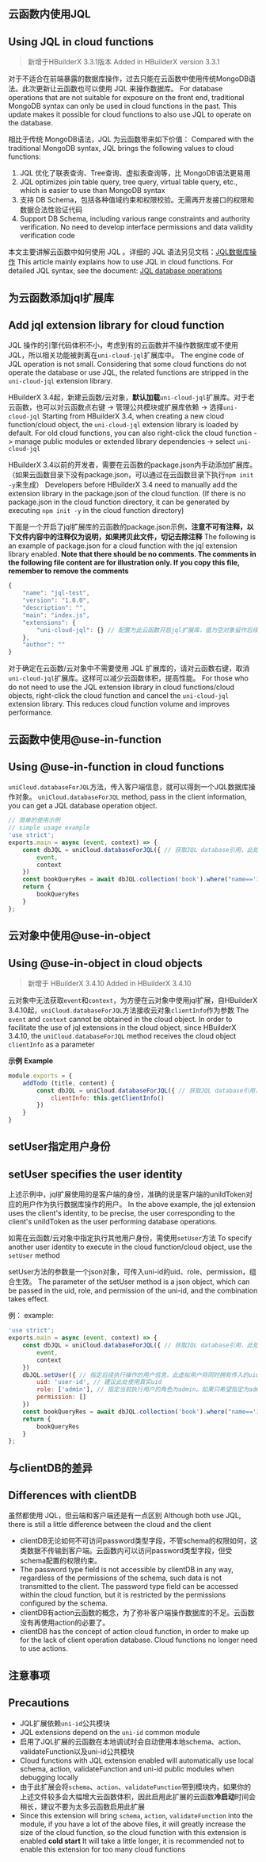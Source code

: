 ## 云函数内使用JQL
## Using JQL in cloud functions

> 新增于HBuilderX 3.3.1版本
> Added in HBuilderX version 3.3.1

对于不适合在前端暴露的数据库操作，过去只能在云函数中使用传统MongoDB语法。此次更新让云函数也可以使用 JQL 来操作数据库。
For database operations that are not suitable for exposure on the front end, traditional MongoDB syntax can only be used in cloud functions in the past. This update makes it possible for cloud functions to also use JQL to operate on the database.

相比于传统 MongoDB语法，JQL 为云函数带来如下价值：
Compared with the traditional MongoDB syntax, JQL brings the following values to cloud functions:

1. JQL 优化了联表查询、Tree查询、虚拟表查询等，比 MongoDB语法更易用
1. JQL optimizes join table query, tree query, virtual table query, etc., which is easier to use than MongoDB syntax
2. 支持 DB Schema，包括各种值域约束和权限校验。无需再开发接口的权限和数据合法性验证代码
2. Support DB Schema, including various range constraints and authority verification. No need to develop interface permissions and data validity verification code

本文主要讲解云函数中如何使用 JQL 。详细的 JQL 语法另见文档：[JQL数据库操作](uniCloud/jql.md)
This article mainly explains how to use JQL in cloud functions. For detailed JQL syntax, see the document: [JQL database operations](uniCloud/jql.md)

## 为云函数添加jql扩展库
## Add jql extension library for cloud function

JQL 操作的引擎代码体积不小，考虑到有的云函数并不操作数据库或不使用JQL，所以相关功能被剥离在`uni-cloud-jql`扩展库中。
The engine code of JQL operation is not small. Considering that some cloud functions do not operate the database or use JQL, the related functions are stripped in the `uni-cloud-jql` extension library.

HBuilderX 3.4起，新建云函数/云对象，**默认加载**`uni-cloud-jql`扩展库。对于老云函数，也可以对云函数点右键 -> 管理公共模块或扩展库依赖 -> 选择`uni-cloud-jql`
Starting from HBuilderX 3.4, when creating a new cloud function/cloud object, the `uni-cloud-jql` extension library is loaded by default. For old cloud functions, you can also right-click the cloud function -> manage public modules or extended library dependencies -> select `uni-cloud-jql`

HBuilderX 3.4以前的开发者，需要在云函数的package.json内手动添加扩展库。（如果云函数目录下没有package.json，可以通过在云函数目录下执行`npm init -y`来生成）
Developers before HBuilderX 3.4 need to manually add the extension library in the package.json of the cloud function. (If there is no package.json in the cloud function directory, it can be generated by executing `npm init -y` in the cloud function directory)

下面是一个开启了jql扩展库的云函数的package.json示例，**注意不可有注释，以下文件内容中的注释仅为说明，如果拷贝此文件，切记去除注释**
The following is an example of package.json for a cloud function with the jql extension library enabled. **Note that there should be no comments. The comments in the following file content are for illustration only. If you copy this file, remember to remove the comments**

```js
{
	"name": "jql-test",
	"version": "1.0.0",
	"description": "",
	"main": "index.js",
	"extensions": {
		"uni-cloud-jql": {} // 配置为此云函数开启jql扩展库，值为空对象留作后续追加参数，暂无内容
	},
	"author": ""
}
```

对于确定在云函数/云对象中不需要使用 JQL 扩展库的，请对云函数右键，取消`uni-cloud-jql`扩展库。这样可以减少云函数体积，提高性能。
For those who do not need to use the JQL extension library in cloud functions/cloud objects, right-click the cloud function and cancel the `uni-cloud-jql` extension library. This reduces cloud function volume and improves performance.

## 云函数中使用@use-in-function
## Using @use-in-function in cloud functions

`uniCloud.databaseForJQL`方法，传入客户端信息，就可以得到一个JQL数据库操作对象。
`uniCloud.databaseForJQL` method, pass in the client information, you can get a JQL database operation object.

```js
// 简单的使用示例
// simple usage example
'use strict';
exports.main = async (event, context) => {
	const dbJQL = uniCloud.databaseForJQL({ // 获取JQL database引用，此处需要传入云函数的event和context，必传
		event,
		context 
	})
	const bookQueryRes = await dbJQL.collection('book').where("name=='三国演义'").get() // 直接执行数据库操作
	return {
		bookQueryRes
	}
};
```

## 云对象中使用@use-in-object
## Using @use-in-object in cloud objects

> 新增于 HBuilderX 3.4.10
> Added in HBuilderX 3.4.10

云对象中无法获取`event`和`context`，为方便在云对象中使用jql扩展，自HBuilderX 3.4.10起，`uniCloud.databaseForJQL`方法接收云对象`clientInfo`作为参数
The `event` and `context` cannot be obtained in the cloud object. In order to facilitate the use of jql extensions in the cloud object, since HBuilderX 3.4.10, the `uniCloud.databaseForJQL` method receives the cloud object `clientInfo` as a parameter

**示例**
**Example**

```js
module.exports = {
	addTodo (title, content) {
		const dbJQL = uniCloud.databaseForJQL({ // 获取JQL database引用，此处需要传入云对象的clientInfo
			clientInfo: this.getClientInfo()
		})
	}
}
```


## setUser指定用户身份
## setUser specifies the user identity

上述示例中，jql扩展使用的是客户端的身份，准确的说是客户端的uniIdToken对应的用户作为执行数据库操作的用户。
In the above example, the jql extension uses the client's identity, to be precise, the user corresponding to the client's uniIdToken as the user performing database operations.

如需在云函数/云对象中指定执行其他用户身份，需使用`setUser`方法
To specify another user identity to execute in the cloud function/cloud object, use the `setUser` method

setUser方法的参数是一个json对象，可传入uni-id的uid、role、permission，组合生效。
The parameter of the setUser method is a json object, which can be passed in the uid, role, and permission of the uni-id, and the combination takes effect.

例：
example:

```js
'use strict';
exports.main = async (event, context) => {
	const dbJQL = uniCloud.databaseForJQL({ // 获取JQL database引用，此处需要传入云函数的event和context
		event,
		context
	})
	dbJQL.setUser({ // 指定后续执行操作的用户信息，此虚拟用户将同时拥有传入的uid、role、permission
		uid: 'user-id', // 建议此处使用真实uid
		role: ['admin'], // 指定当前执行用户的角色为admin。如果只希望指定为admin身份，可以删除uid和permission节点
		permission: []
	})
	const bookQueryRes = await dbJQL.collection('book').where("name=='三国演义'").get() // 直接执行数据库操作
	return {
		bookQueryRes
	}
};
```


## 与clientDB的差异
## Differences with clientDB

虽然都使用 JQL，但云端和客户端还是有一点区别
Although both use JQL, there is still a little difference between the cloud and the client

- clientDB无论如何不可访问password类型字段，不管schema的权限如何，这类数据不传输到客户端。云函数内可以访问password类型字段，但受schema配置的权限约束。
- The password type field is not accessible by clientDB in any way, regardless of the permissions of the schema, such data is not transmitted to the client. The password type field can be accessed within the cloud function, but it is restricted by the permissions configured by the schema.
- clientDB有action云函数的概念，为了弥补客户端操作数据库的不足。云函数没有再使用action的必要了。
- clientDB has the concept of action cloud function, in order to make up for the lack of client operation database. Cloud functions no longer need to use actions.

## 注意事项
## Precautions

- JQL扩展依赖`uni-id`公共模块
- JQL extensions depend on the `uni-id` common module
- 启用了JQL扩展的云函数在本地调试时会自动使用本地schema、action、validateFunction以及uni-id公共模块
- Cloud functions with JQL extension enabled will automatically use local schema, action, validateFunction and uni-id public modules when debugging locally
- 由于此扩展会将`schema`、`action`、`validateFunction`带到模块内，如果你的上述文件较多会大幅增大云函数体积，因此启用此扩展的云函数**冷启动**时间会稍长，建议不要为太多云函数启用此扩展
- Since this extension will bring `schema`, `action`, `validateFunction` into the module, if you have a lot of the above files, it will greatly increase the size of the cloud function, so the cloud function with this extension is enabled **cold start** It will take a little longer, it is recommended not to enable this extension for too many cloud functions

